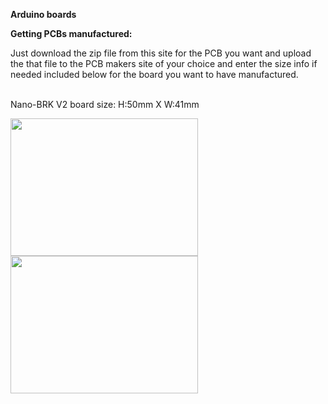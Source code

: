 <b>Arduino boards</b>

<b>Getting PCBs manufactured:</b>

Just download the zip file from this site for the PCB you want and upload the that file to the PCB makers site of your choice and enter the size info if needed included below for the board you want to have manufactured.<br><br>

Nano-BRK V2 board size: H:50mm X W:41mm<br>

<img src="https://github.com/jscottb/pcbs/blob/master/Arduino-Boards/IMG_20200717_075053.jpg" height="220" width="300"><br>
<img src="https://github.com/jscottb/pcbs/blob/master/Arduino-Boards/IMG_20200717_075845.jpg" height="220" width="300"><br>
